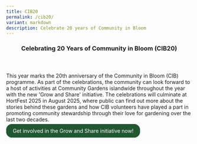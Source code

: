 ```yaml
---
title: CIB20
permalink: /cib20/
variant: markdown
description: Celebrate 20 years of Community in Bloom
---
```

<style>
	.wrapper {
		display: grid;
		grid-template-columns: repeat(auto-fit, minmax(250px, 1fr));
		grid-template-rows: auto-fit;
		column-gap: 10px;
		row-gap: 10px;
	}

	.box {
		border: solid 1px #215732 ;
		border-radius: 5px;
		padding: 5px 10px 15px 10px;
	}
		
		  .button-primary {
    background-color: #215732;
    border: 2px solid #215732;
    padding: 0.5rem 1rem;
  	border-radius: 1rem;
    color: white !important;
	  text-decoration: none !important;
  }
</style>

<header>
<h3>Celebrating 20 Years of Community in Bloom (CIB20)</h3>
</header>

<section>
	<p>This year marks the 20th anniversary of the Community in Bloom (CIB) programme. As part of the celebrations, the community can look forward to a host of activities at Community Gardens islandwide throughout the year with the new 'Grow and Share' initiative. The celebrations will culminate at HortFest 2025 in August 2025, where public can find out more about the stories behind these gardens and how CIB volunteers have played a part in promoting community stewardship through their love for gardening over the last two decades. </p>
	
<a class="button-primary" href="/new-to-gardening/resource-suggester/">Get involved in the Grow and Share initiative now!</a></section>